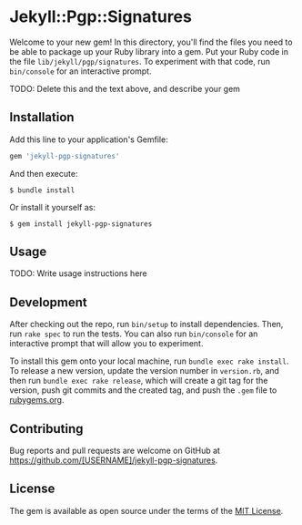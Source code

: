 # Jekyll::Pgp::Signatures

Welcome to your new gem! In this directory, you'll find the files you need to be able to package up your Ruby library into a gem. Put your Ruby code in the file `lib/jekyll/pgp/signatures`. To experiment with that code, run `bin/console` for an interactive prompt.

TODO: Delete this and the text above, and describe your gem

## Installation

Add this line to your application's Gemfile:

```ruby
gem 'jekyll-pgp-signatures'
```

And then execute:

    $ bundle install

Or install it yourself as:

    $ gem install jekyll-pgp-signatures

## Usage

TODO: Write usage instructions here

## Development

After checking out the repo, run `bin/setup` to install dependencies. Then, run `rake spec` to run the tests. You can also run `bin/console` for an interactive prompt that will allow you to experiment.

To install this gem onto your local machine, run `bundle exec rake install`. To release a new version, update the version number in `version.rb`, and then run `bundle exec rake release`, which will create a git tag for the version, push git commits and the created tag, and push the `.gem` file to [rubygems.org](https://rubygems.org).

## Contributing

Bug reports and pull requests are welcome on GitHub at https://github.com/[USERNAME]/jekyll-pgp-signatures.

## License

The gem is available as open source under the terms of the [MIT License](https://opensource.org/licenses/MIT).
